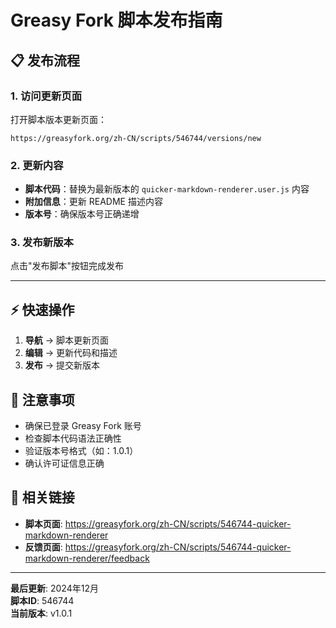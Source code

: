# Greasy Fork 脚本发布指南

## 📋 发布流程

### 1. 访问更新页面
打开脚本版本更新页面：
```
https://greasyfork.org/zh-CN/scripts/546744/versions/new
```

### 2. 更新内容
- **脚本代码**：替换为最新版本的 `quicker-markdown-renderer.user.js` 内容
- **附加信息**：更新 README 描述内容
- **版本号**：确保版本号正确递增

### 3. 发布新版本
点击"发布脚本"按钮完成发布

---

## ⚡ 快速操作

1. **导航** → 脚本更新页面
2. **编辑** → 更新代码和描述  
3. **发布** → 提交新版本

## 📝 注意事项

- 确保已登录 Greasy Fork 账号
- 检查脚本代码语法正确性
- 验证版本号格式（如：1.0.1）
- 确认许可证信息正确

## 🔗 相关链接

- **脚本页面**: https://greasyfork.org/zh-CN/scripts/546744-quicker-markdown-renderer
- **反馈页面**: https://greasyfork.org/zh-CN/scripts/546744-quicker-markdown-renderer/feedback

---

**最后更新**: 2024年12月  
**脚本ID**: 546744  
**当前版本**: v1.0.1
